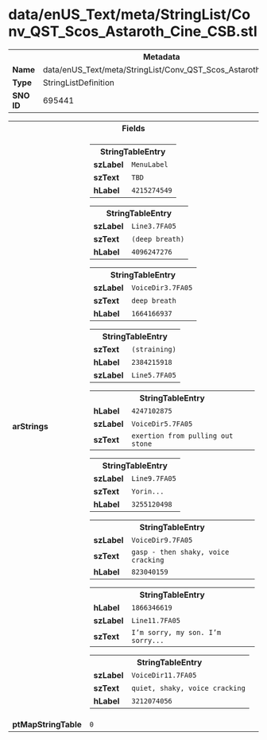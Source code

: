 <h1>data/enUS_Text/meta/StringList/Conv_QST_Scos_Astaroth_Cine_CSB.stl</h1><table><tr><th colspan="100%">Metadata</th></tr><tr><td><b>Name</b></td><td>data/enUS_Text/meta/StringList/Conv_QST_Scos_Astaroth_Cine_CSB.stl</td></tr><tr><td><b>Type</b></td><td>StringListDefinition</td></tr><tr><td><b>SNO ID</b></td><td>695441</td></tr></table>

<table><tr><th colspan="100%">Fields</th></tr><tr><td><b>arStrings</b></td><td><table><tr><th colspan="100%">StringTableEntry</th></tr><tr><td><b>szLabel</b></td><td><code>MenuLabel</code></td></tr><tr><td><b>szText</b></td><td><code>TBD</code></td></tr><tr><td><b>hLabel</b></td><td><code>4215274549</code></td></tr></table>


<table><tr><th colspan="100%">StringTableEntry</th></tr><tr><td><b>szLabel</b></td><td><code>Line3.7FA05</code></td></tr><tr><td><b>szText</b></td><td><code>(deep breath)</code></td></tr><tr><td><b>hLabel</b></td><td><code>4096247276</code></td></tr></table>


<table><tr><th colspan="100%">StringTableEntry</th></tr><tr><td><b>szLabel</b></td><td><code>VoiceDir3.7FA05</code></td></tr><tr><td><b>szText</b></td><td><code>deep breath</code></td></tr><tr><td><b>hLabel</b></td><td><code>1664166937</code></td></tr></table>


<table><tr><th colspan="100%">StringTableEntry</th></tr><tr><td><b>szText</b></td><td><code>(straining)</code></td></tr><tr><td><b>hLabel</b></td><td><code>2384215918</code></td></tr><tr><td><b>szLabel</b></td><td><code>Line5.7FA05</code></td></tr></table>


<table><tr><th colspan="100%">StringTableEntry</th></tr><tr><td><b>hLabel</b></td><td><code>4247102875</code></td></tr><tr><td><b>szLabel</b></td><td><code>VoiceDir5.7FA05</code></td></tr><tr><td><b>szText</b></td><td><code>exertion from pulling out stone</code></td></tr></table>


<table><tr><th colspan="100%">StringTableEntry</th></tr><tr><td><b>szLabel</b></td><td><code>Line9.7FA05</code></td></tr><tr><td><b>szText</b></td><td><code>Yorin...</code></td></tr><tr><td><b>hLabel</b></td><td><code>3255120498</code></td></tr></table>


<table><tr><th colspan="100%">StringTableEntry</th></tr><tr><td><b>szLabel</b></td><td><code>VoiceDir9.7FA05</code></td></tr><tr><td><b>szText</b></td><td><code>gasp - then shaky, voice cracking</code></td></tr><tr><td><b>hLabel</b></td><td><code>823040159</code></td></tr></table>


<table><tr><th colspan="100%">StringTableEntry</th></tr><tr><td><b>hLabel</b></td><td><code>1866346619</code></td></tr><tr><td><b>szLabel</b></td><td><code>Line11.7FA05</code></td></tr><tr><td><b>szText</b></td><td><code>I’m sorry, my son. I’m sorry...</code></td></tr></table>


<table><tr><th colspan="100%">StringTableEntry</th></tr><tr><td><b>szLabel</b></td><td><code>VoiceDir11.7FA05</code></td></tr><tr><td><b>szText</b></td><td><code>quiet, shaky, voice cracking</code></td></tr><tr><td><b>hLabel</b></td><td><code>3212074056</code></td></tr></table>


</td></tr><tr><td><b>ptMapStringTable</b></td><td><code>0</code></td></tr></table>

